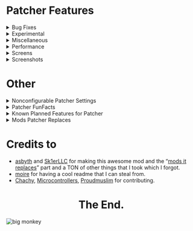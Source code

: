 # Patcher Features

<details>
  <summary>Bug Fixes</summary>
  
# Bug Fixes
- **Keep Shaders on Perspective change** - Resolve Vanilla shaders being cleared when changing perspective. *default
- **Parallax Fix** - Resolve the camera being too far back, seemingly making your eyes be in the back of your head. (Currently makes the F3 crosshair disappear.) **[MC-1846](https://bugs.mojang.com/browse/MC-1846)**. (originally fixed by mojang in 15w46a)
- **Culling Fix** - Resolve false negatives in frustum culling, creating invisible chunks in some cases. (Can negatively impact performance.) **[MC-63020](https://bugs.mojang.com/browse/MC-63020)** & **[MC-70850](https://bugs.mojang.com/browse/MC-70850)**
- **Layers In Tab** - Resolves players sometimes not having a hat layer in Tab. *default
- **Player Void Rendering** - Resolve the black box around the player while in the void. *default
- **Alex Arm Position** - Resolve Alex-model arms being shifted down further than Steve-model arms. *default
- **Resource Exploit Fix** - Resolve an exploit in 1.8 allowing servers to look through directories. *default
</details>
<details>
  <summary>Experimental</summary>

- **HUD Caching** - Reuse frames from the HUD instead of constantly recreating it every frame, as most HUD elements will stay the same for a long amount of time. (This may cause stuff with animations to feel "choppy".)

</details>
<details>
  <summary>Miscellaneous</summary>

# Miscellaneous
- **Remove Ground Foliage** - Stop plants/flower from rendering.
- **1.12 Farm Selection Boxes** - Replace the selection box for crops with the 1.12 variant. (Only works on hypixel & Singleplayer.) *default
- **FOV Modifier** - Allow for modifying FOV change states.
- **Sprinting FOV** - Modify your FOV when sprinting.
- **Bow FOV** - Modify your FOV when pulling back a bow.
- **Speed FOV** - Modify your FOV when having the speed effect.
- **Slowness FOV** - Modify Your FOV when having the slowness effect.
- **Remove Water FOV** - Remove the change of FOV when underwater.
- **Better Keybind Handling** - Makes keys re-register when closing a GUI, like in 1.12+. (Does not work on macOS due to LWJGL issues.) *default
- **Disable Hotbar Scrolling** - Remove the ability to scroll through your hotbar.
- **Crosshair Perspective** - Remove the crosshair when in third person.
- **Unfocused Sounds** - Change the volume of sounds when you're not tabbed into the window.
- **Unfocused FPS** - Toggle changing your FPS to whatever Unfocused FPS is set to when not tabbed into the window.**
- **Unfocused FPS Amount** - Change the maximum FPS when you're not tabbed into the window, saving resources.
- **Log Optimizer** - Delete all files in the logs folder, as these can usually take up a lot of space. (These files are not recoverable once deleted.)
- **Log Optimizer Amount** - Choose how many days old a file must be before being deleted.
- **Better Camera** - Stop blocks such as grass and tall plants from affecting your FOV as done in 1.14+. *default
- **Better F1** - Hide nametags when in F1 mode. *default
- **Remove Screen Bobbing** - While using View Bobbing, only remove the view aspect but have the hand still bounce around. - **Suggested by [Akinsoft](https://www.youtube.com/channel/UCNMigEMQWTYEsRThvKYfoMQ)**
- **Remove Map Bobbing** - While using View Bobbing, remove the hand bobbing when holding a map.
- **Static Items** - Stop items from bobbing up and down when dropped on the ground.
- **Modify Every Sound** - Open a separate GUI allowing you to mute or amplify individual sounds.
- **Zoom Adjustment** - Scroll when using OptiFine's zoom to adjust the zoom level. *default
- **Remove Smooth Camera While Zoomed** - Remove the smooth camera effect when using zoom.
- **Render Hand While Zoomed** - Keep your hand on screen when you zoom in.
- **Zoom Sensitivity** - Use a custom mouse sensitivity value when zoomed in. This is a percentage of your normal sensitivity.
- **Smooth Zoom Animation** - Add a smooth animation when you zoom in and out. - **Suggested by Pug#5853**
- **Smooth Scroll-to-Zoom Animation** - Add a smooth animation when you scroll in and out while zoomed.
- **Smooth Zoom Function** - Change the smoothing function used in the smooth zooming animation.
- **Toggle to Zoom** - Make OptiFine's zoom key a toggle instead of requiring you to hold it. - **Suggested by [Microcontrollers#6733](https://canary.discord.com/channels/411619823445999637/411620521382510592/727392685563838475) / [Twens#9340](https://canary.discord.com/channels/411619823445999637/411620521382510592/768100485210177556) / [me](https://inv.wtf/firedotexe)**
- **Simplify FPS Counter** - Remove the additions OptiFine L5 and above makes to the debug screen fps counter. *default
- **Use Vanilla Metrics Renderer** - Replace Optifine's ALT+F3 metrics renderer with the Vanilla renderer. *default
- **Nausea Effect** - Remove the nether portal effect appearing when clearing nausea.
- **Disable Achievements** - Remove achievement notification.
- **Fire Overlay Height** - Change the height of the fire overlay.
- **Remove Water Overlay** - Remove the water texture overlay when underwater.
- **Remove Inverted Colors from Crosshair** - Remove the inverted color effect on the crosshair.
- **Fullbright** - Remove lighting updates, increasing visibility. (Can positively impact performance. May conflict with minimaps.) *default
- **Smart Fullbright** - Automatically Disable the Fullbright Effect when using OptiFine Shaders. (Requires Fullbright.) *default - Suggested by [jacob#9999](https://canary.discord.com/channels/411619823445999637/411620521382510592/761567628388335626)
- **Show Own Nametag** - See your own nametag in third person.
- **Clean Projectiles** - Show projectiles 2 ticks after they're shot up to stop them from obstructing your view.
- **Ridden Horse Opacity** - change the opacity of the horse you're currently riding for visibility. - **Suggest by [Microcontrollers](https://canary.discord.com/channels/411619823445999637/411620521382510592/803357278459265054)**
- **Numerical Enchantments** - Use readable numbers instead of Roman numerals on enchants. *default
- **Clean View** - Stop rendering your own potion effect particles. (Integration by LianMI)
- **Disable Breaking Particles** - Remove block breaking particles for visibility.
- **Alternate Text Shadow** - Change the text shadow to only move down rather than moving to the side. - **Suggested by [Aktimoose#3001](https://canary.discord.com/channels/411619823445999637/411620521382510592/762279014303662090) with a [visual example](https://media.discordapp.net/attachments/411620521382510592/762279100915908629/unknown.png)**
- **Add Text Shadow to Nametags** - Render nametag with shadowed text. - **Suggested by [Twens#9340](https://canary.discord.com/channels/411619823445999637/411620521382510592/705408054920871966) / [4Fluffin#2181](https://canary.discord.com/channels/411619823445999637/411620521382510592/712753614497644634) / [LRX#6974](https://canary.discord.com/channels/411619823445999637/411620521382510592/743866604088983563)**
- **Add Text Shadow to Actionbar** - Render actionbar messages with shadowed text.
- **Disable Text shadow** - Remove shadows from text. (Can positively impact performance).
- **Toggle Tab** - Hold tab open without needing to hold down the tab key.
- **Number Ping** - Show a readable ping number in tab instead of bars.
- **Windowed Fullscreen** - Implement Windowed Fullscreen in Minecraft allowing you to drag your mouse outside the window
- **Instant Fullscreen** (Windows Only) - Instant switching between full screen and non fullscreen modes.

</details>
<details>
  <summary>Performance</summary>

# Performance
- **Entity Culling** - Stop entities that aren't visible to the player from rendering. *default
- **Entity Culling Interval** - The amount of time in ms between occlusion checks for entities. Shorter periods are more costly toward performance but provide the most accurate information. Lower values recommended in competitive environments.
- **Smart Entity Culling** - Stop entity culling effect when using OptiFine shaders. (Due to the way OptiFine shaders work, we are unable to make Entity Culling compatible at this time). *Default - **Suggested by [Twens#9340](https://canary.discord.com/channels/411619823445999637/411620521382510592/761634374361546763) / Already planned when [Microcontrollers#6733](https://canary.discord.com/channels/411619823445999637/411620521382510592/762373914167869440) Suggested it**
- **Don't Cull Player Nametags** - Render nametags even when the player and nametag are occluded.
- **Don't Cull Entity Nametags** - Render nametags even when the entity and nametag are occluded.
- **Don't Cull Armorstand Nametags** - Render nametags even when the armour stand is occluded.
- **Check Armorstand Rules** - Don't cull armorstands that have a marker set in their entity rules. This will result in a lot of unculled armorstands in places like Hypixel Skyblock, but will provide better entity visibility while losing out on some performance improvements.
- **Entity Back-face Culling** - Stop rendering sides of entities that you cannot see. Being inside an entity will cause that body part to be invisible. (Some models may have a transparent face and will cause the back face to not show, such as Wither Skeletons.)
- **Player Back-face Culling** - Stop rendering sides of players that you cannot see. Being inside a player will cause that body part to be invisible.
- **Disable Armorstands** - Stop armorstands from rendering. (Armorstands are commonly used for NPC nametag rendering. Enabling this will stop those from rendering as well.)
- **Disable Semitransparent Players** - Stop semitransparent players from rendering.
- **Disable Enchantment Books** - Stop enchantment table books from rendering.
- **Disable Item Frames** - Stop item frames from rendering.
- **Disable Mapped Item frames** - Stop item frames only with maps as their item from rendering. - **Suggested by [Duel#0969](https://canary.discord.com/channels/411619823445999637/411620457754787841/765679834118357034) / [DJtheRedstoner#6408](https://canary.discord.com/channels/411619823445999637/411620521382510592/766016290938683415)**
- **Disable Grounded Arrows** - Stop arrows that are in the ground from rendering.
- **Disable Attached Arrows** - Stop arrows that are attached to a player from Rendering. 
- **Disable Skulls** - Stop skulls from rendering. 
- **Disable Nametags Boxes** - Remove the transparent box around the nametag. 
- **Unstacked Items** - Render stacks of items on the ground as just one instead of having up to 5 copies in one stack.
- **Entity Render Distance Toggle** - Toggle allowing a custom entity render distance.
- **Hostile Entity Render Distance** - Stop rendering hostile entities outside a specified radius.
- **Passive Entity Render Distance** - Stop rendering passive entities outside a specified radius.
- **Player Entity Render Distance** - Stop rendering player entities outside a specified radius.
- **Global Entity Render Distance** - Stop rendering all entities outside a specified radius. This will ignore the distance of other entity render distances if smaller.
- **Disable End Portals** - Stop end portals from rendering.
- **Disable Enchantment Glint** - Disable the enchantment glint on enchanted items/potions.
- **Static Particle Color** - Disable particle lighting checks each frame. *default
- **Max Particle Limit** - Stop additional particles from appearing when there's too many at once.
- **Downscale Pack Images** - Change all pack icons to 64x64 to reduce memory usage. *default
- **Optimized Font Renderer** - Use modern rendering techniques to improve font renderer performance. *default ([Optimization Test](https://streamable.com/0oype9 "tony reindeer is FAST fr fr"))
- **Cache Font Data** - Cache font data allowing for it to be reused multiple times before needing recalculation. *default ([Optimization Test](https://streamable.com/0oype9 "this da uhhh optimization test"))
- **Instant World Swapping** - Remove the dirt screen and waiting time when switching a world. *default
- **Limit Chunk Updates** - Limit the amount of chunk updates that happen a second. - **Was planned, wasn't able to implement until [Moulberry](https://github.com/moulberry/) presented a way, first suggester is [jackson#0003](https://canary.discord.com/channels/411619823445999637/411620521382510592/461306071626285077) / [Darkr#4233](https://canary.discord.com/channels/411619823445999637/411620521382510592/776726232162893844) [and](https://canary.discord.com/channels/411619823445999637/411620457754787841/776865329086464040) [and](https://canary.discord.com/channels/411619823445999637/411620521382510592/783764217869369376) / Geek#8405 (?)**
- **Chunk Update Limit** - Specify the amount of updates that can happen a second.  
- **Static Fog Color** - Simplify fog color creation with a static fog color. *default
- **Low Animation Tick** - Lowers the amount of animations that happen a second from 1000 to 500. *default
- **Batch Model Rendering** - Render models in a single draw call, reducing the amount of OpenGL instructions performed a second. *default
- **Optimized Cloud Renderer** - Use modern rendering techniques to improve cloud renderer performance. *default - Alternative explanation: **[Upload cloud geometry to the GPU, resulting in much faster cloud rendering](https://twitter.com/asbythh/status/1249024695846023168).**
- **Remove Cloud Transparency** - Remove transparency from clouds.
  
</details>
<details>
  <summary>Screens</summary>

# Screens
- **1.11 Chat Length** - Extend the amount of characters you can type from 100 to 256 on supported servers. (Supported servers are servers that support 1.11 or above. Some servers may kick you for this despite supporting 1.11 or above.) *default
- **Transparent Chat** - Remove the background from chat. (Can positively impact performance).
- **Transparent Chat input field** - Remove the background from chat's input field. (Can positively impact performance).
- **Compact Chat** - Clean up chat by stacking duplicate messages (Does not work with Labymod.) *default
- **Consecutive Compact Chat** - Only compact messages if they're consecutive.
- **Compact Chat time** - Change the amount of time old messages take to stop being compacted. (Measured in seconds.)
- **Remove Blank Messages** - Remove blank messages from chat.
- **Shift Chat** - Holding shift while pressing enter will keep chat open.
- **Chat Delay** - Delay chat messages if they're sent within the selected timeframe after the previous message. (Measured in seconds.)
- **Chat Position** - Move the chat up 12 pixels to stop it from overlapping the health bar, as done in 1.12+. *default
- **Chat Timestamps** - Add timestamps before a message.
- **Chat Timestamps Style** - Choose how Chat Timestamps should appear.
- **Chat Timestamps Format** - Change the time format of Chat Timestamps.
- **Safe Chat Clicks** - Show the command or link that is ran/opened on click. 
- **Damage Glance** - View the damage value of the currently held item above your hotbar.
- **Item Count Glance** - View the amount of the currently held item above your hotbar.
- **Enchantment Glance** - View the enchantments of the currently held item above your hotbar.
- **Protection Percentage** - View how much total armor protection you have inside of your inventory.
- **Projectile Protection Percentage** - View how much total projectile protection you have inside of your inventory.
- **Name History Style** - Choose how Name History should appear.
- **Container Backgrounds** - Remove the dark background inside of a container.
- **GUI Crosshair** - Stop rendering the crosshair when in a GUI.
- **Startup Notification** - Notify how long the game took to start. *default
- **Clean Main Menu** - Remove the Realms button on the main menu as it's useless on 1.8.9. *default
- **Skin Refresher** - Add a button to the escape menu to refresh your current skin without needing to leave the server. (Also accessible with the command “/refreshskin”.)
- **Replace Open to Lan** - Remove the Open to Lan button when in multiplayer server with a button to quickly open your server list. (Will be reworked in the future to not kick you from the server).
- **Replaced Mods Warning** - Display on startup what mods you may have that are replaced by Patcher. *default
- **Smart Disconnect -** Choose between disconnecting or relogging when clicking the disconnect button. (Only works on multiplayer servers.) - **Suggested by [Pug#5853](https://canary.discord.com/channels/411619823445999637/411620521382510592/705222390338158682)**
- **Image Preview** - Preview image links when hovering over a supported URL. Press shift to use fullscreen and Control to render in native image resolution. (Currently supported: Imgur, Discord, Badlion screenshots.)
- **Image Preview Width** - The % of screen width to be used for image preview.
- **Inventory Position** - Stop potion effects from shifting your inventory to the right. *default
- **Click Out of Containers** - Click outside of a container to close the menu.
- **Custom Tab Opacity** - Change the tab list opacity.
- **Tab Opacity** - Allow for customizing tab opacity.
- **Tab Height** - Move the tab overlay down n amount of pixels when there's an active bossbar.
- **Set Tab Height** - Choose how many pixels down the tab will go when there's an active bossbar
  
</details>
<details>
  <summary>Screenshots</summary>

# Screenshots
- **No Feedback** - Remove the messages from screenshots entirely.
- **Compact Response** - Compact the message given when screenshotting.
- **Favorite Screenshot** - Show a text component that allows you to delete a screenshot. *default
- **Delete Screenshot** - Show a text component that allows you to delete. *default
- **Upload Screenshot** - Show a text component that allows you to upload a screenshot to Imgur. *default
- **Copy Screenshot** - Show a text component that allows you to copy a screenshot. *default
- **Open Screenshots Folder** - Show a text component that allows you to open the screenshots folder. *default
- **Screenshot Manager** - Change the way screenshotting works as a whole, creating a whole new process to screenshotting such as uploading to imgur, copying to clipboard, etc. *default
- **Auto Copy Screenshot** - Automatically copy screenshots to the clipboard when taken - **Suggested by [mdash#0001](https://canary.discord.com/channels/411619823445999637/411620521382510592/772087167488622603) / DJtheRedstoner#6408 had a [similar suggestion](https://canary.discord.com/channels/411619823445999637/411620521382510592/770318489012928552) so dont get confused with both**
- **Screenshot Preview** - Preview the look of your screenshot when taken in the bottom right corner.
- **Preview Time** - Adjust how long the preview should stay on screen before sliding out. time is measured in seconds.
- **Preview Animation** - Select an animation style for the screenshot preview.
- **Preview Scale** - Change the scale of the preview. smaller number is bigger.

</details>

# Other

<details>
  <summary>Nonconfigurable Patcher Settings</summary>
 
# Nonconfigurable Patcher Settings
- **1.9 Skin Support** - Allow for transparency on secondary skin layers, as done in 1.9+.
- **Async Block & Item Loading** - **Register blocks & items at the same time instead of one after another.**
- **Clear out stored errors after model loading finishes** - [Forge optimization](https://github.com/MinecraftForge/MinecraftForge/pull/4938).
- **Disable Constant Fog Color Checking** - still a thing but renamed to static fov color which simplifies fog color creation with a static fog color.
- **Faster fluid checking** - [Forge optimization](https://github.com/MinecraftForge/MinecraftForge/commit/5a48ca99b6787c7f811045d1f98b26db6ce073b7#diff-a27ff85fc320f1d8269b133701c1c5b2).
- **Fix Minecraft sometimes never saving options**.
- **Fix the player not hearing when their own armor breaks**.
- **Fix the possible crash on opening the server menu**.
- **Fix the possible crash when connecting a server quickly**.
- **Fix typo in Forge's mod list** by changing “Search:\\” to “Search:”.
- **Fix typo in sky rendering causing tons of BlockPos allocations** - [Forge optimization](https://github.com/MinecraftForge/MinecraftForge/pull/3267).
- **Fix Unclosed Server Stream** - Release server icons buffer, fixing a memory leak.
- **Fix unclosed stream in AnvilChunkLoader** - [Forge optimization](https://github.com/MinecraftForge/MinecraftForge/pull/5766).
- **Fix unclosed stream in GuiModList** - [Forge optimization](https://github.com/MinecraftForge/MinecraftForge/pull/5766).
- **Force Chat History Length to always be 32767**.
- **Force tooltips to render above potion effects**.
- **Head Optimization** - Cache custom head layers, improving performance.
- **OptiFine I7-M5:** Resolve OptiFine causing resourcepacks that edit the XP bar color to be the Vanilla color. (Credits: DJtheRedstoner)
- **OptiFine L5-L6:** Resolve horses sometimes never rendering, and hitting said horse would cause the screen to have a red tint. (Credits: rbrick & DJtheRedstoner)
- **OptiFine L5-L6:** Resolve signs flickering while editing them, such as the Hypixel Skyblock Banker's signs. (Credits: DJtheRedstoner)
- **OptiFine L5-L6:** Resolve wither particles following your crosshair when using L5 or above. (Credits: DJtheRedstoner)
- **OptiFine L5-M5:** Resolve a duplicate & useless "Alternate Blocks" button in the Details menu. (Credits: DJtheRedstoner)
- **Optimizations made to GameRules$Value and EntityOtherPlayerMP**.
- **Optimizations regarding PathFinding memory leak, BlockEntities removal, Resource loading, Entity capability checks, GameRules, and other players**.
- **Optimizations related to armorstands & player states**
- **Optimized character stripping** - [Forge optimization](https://github.com/MinecraftForge/MinecraftForge/pull/3907).
- **Optimized Lightmap Updates**.
- **Optimized Model Rendering**.
- **Optimized Particle Collision**.
- **Optimized Skin Loading** - Reduce the amount of stutter when loading into a world with a lot of players, caused by fetching the skin file and applying it. (Credits: [Moulberry](https://github.com/moulberry/))
- **PathFinding optimization** - Cleanup blockaccess once processed.
- **Persistent Chunk Check Performance** - [Forge optimization](https://github.com/MinecraftForge/MinecraftForge/pull/5706).
- **Reflection Optimizations** - OptiFine uses Reflection to communicate with Forge and implement Forge's changes when present. We already know we're in a Forge-environment, so remove any instance of reflection done by OptiFine to improve performance.
- **Remove the "Unable to locate sign at (coords)" message from chat**.
- **Resolve Minecraft sometimes never saving options**.
- **Resource Optimization** - Cache resources to reduce loading startup & pack loading times.
- **Save Chat when toggling fullscreen**.
- **Scoreboard Patch** - Resolve scoreboard packets constantly spamming logs.
- **Settings Enhancement** - Don't change mipmap levels until user leaves GUI, stopping accidental mipmap level changes & freezing the game as a result.
- **Show Patcher version in the F3 menu**.
- **Skip searching for mods in the JAVA_HOME directory** - [Forge optimization](https://github.com/MinecraftForge/MinecraftForge/commit/3a48a9cd731238c2a5f664362fb073732b426ef5#diff-9687ac6b081c5d4b560e95a42620a355)
- **Startup Optimization** - Don't refresh resources twice during startup.
- **Skylight performance being recalculated is very slow.**
- **If you enable Fullbright the game will stop regenerating the lightmap every frame as well as not running a lot of the actual lighting engine which can improve fps by noticeable amounts.**
- **TileEntity optimization** (Cleanup removable tile entities).
- **Optimizations regarding PathFinding memory leak, BlockEntities removal, Resource loading, Entity capability checks, GameRules, and other players.**
- **[MC-185](https://bugs.mojang.com/browse/MC-185)**: Creating or loading a singleplayer world shows the main menu for a brief second.
- **[MC-234](https://bugs.mojang.com/browse/MC-234)**: z-fighting when digging straight down.
- **[MC-417](https://bugs.mojang.com/browse/MC-417)**: arrows bounce back then appear at correct location.
- **[MC-2781](https://bugs.mojang.com/browse/MC-2781)**: languages using Windows IME to type (chinese, korean, japanese, etc.) cannot speak in chat.
- **[MC-4647](https://bugs.mojang.com/browse/MC-4647)**: Having both underwater/Night vision and Blindness turns the world black.
- **[MC-5404](https://bugs.mojang.com/browse/MC-5404)**: Name Tags/XP Orbs/Splash Potions are angled in third-person mode.
- **[MC-10480](https://bugs.mojang.com/browse/MC-10480)**: Blindness + Night-vision Effects Create Complete Blindness.
- **[MC-11519](https://bugs.mojang.com/browse/MC-11519)** & **[MC-50304](https://bugs.mojang.com/browse/MC-50304)**: collecting too much xp could act as an epilepsy trigger & experience orbs are too low to the ground.
- **[MC-31222](https://bugs.mojang.com/browse/MC-31222)**: Crash when pressing a Hotbar slot key & leaving the GUI at the same time.
- **[MC-35714](https://bugs.mojang.com/browse/MC-35714)**: Sounds duplicate when entering/leaving a GUI.
- **[MC-49628](https://bugs.mojang.com/browse/MC-49628)**: When in spectator mode the head overlay shows even if it is set not to show in the skin customisation options.
- **[MC-51150](https://bugs.mojang.com/browse/MC-51150)**: Swimming in water, riding a minecart or standing on soul sand and snow layers 8 darkens the sky at day time.
- **[MC-58177](https://bugs.mojang.com/browse/MC-58177)**: Night vision rendered darker and orange when nearing light sources with brightness on moody.
- **[MC-58614](https://bugs.mojang.com/browse/MC-58614)**: xp bar isnt transparent when crosshair isnt visible.
- **[MC-67017](https://bugs.mojang.com/browse/MC-67017)**: The small cube in slime blocks isn't displayed in inventory and when dropped.
- **[MC-67406](https://bugs.mojang.com/browse/MC-67406)**: Small armor stands display items differently than normal ones.
- **[MC-68381](https://bugs.mojang.com/browse/MC-68381)**: NullPointerException: group when connecting to MP server.
- **[MC-71990](https://bugs.mojang.com/browse/MC-71990)**: In tab list, spectators and distant players are always hatless.
- **[MC-72397](https://bugs.mojang.com/browse/MC-72397)**: Alex Model Displays Items Incorrectly.
- **[MC-72494](https://bugs.mojang.com/browse/MC-72494)**: In Statistics screen 'm' is the same unit for both minutes and meters.
- **[MC-74764](https://bugs.mojang.com/browse/MC-74764)**: Particle "largeexplode", "hugeexplosion" and “sweepattack” not showing when using the front view. (twice F5)
- **[MC-76899](https://bugs.mojang.com/browse/MC-76899)**: Dragging items with the middle mouse button causes block count to go negative.
- **[MC-77759](https://bugs.mojang.com/browse/MC-77759)**: The game takes a screenshot when pressing the "<|>" key on foreign keyboards.
- **[MC-80966](https://bugs.mojang.com/browse/MC-80966)**: Lightcalculation of ChunkSelection faulty implemented resulting in client bugs. (empty chunks don’t show light/render dark)
- **[MC-81738](https://bugs.mojang.com/browse/MC-81738)**: Crash: IndexOutOfBoundsException on Tesselating block in world.
- **[MC-81876](https://bugs.mojang.com/browse/MC-81876)**: Number of characters before line cutoff in chat is not same when unicode mode is enabled and when it is off.
- **[MC-84774](https://bugs.mojang.com/browse/MC-84774)**: Cobblestone wall fence gate facing south has different texture mapping. (uvlock tag issue)
- **[MC-85132](https://bugs.mojang.com/browse/MC-85132)**: Leaves are not culled in fast mode - [Before](https://cdn.discordapp.com/attachments/530585040120315924/747852737856798800/2020-08-25_12.14.06.png), [After](https://cdn.discordapp.com/attachments/530585040120315924/747852760241799168/2020-08-25_12.18.34.png).
- **[MC-86385](https://bugs.mojang.com/browse/MC-86385)**: Leading zeroes omitted on dyed leather armor colour.
- **[MC-90560](https://bugs.mojang.com/browse/MC-90560)**: Custom Payload Packet Memory Leak.
- **[MC-92057](https://bugs.mojang.com/browse/MC-92057)**: particles/entities at y>=256 are dark.
- **[MC-94535](https://bugs.mojang.com/browse/MC-94535)**: Flying and holding CTRL really close to the ground, emits walking particles.
- **[MC-98093](https://bugs.mojang.com/browse/MC-98093)**: Distorted Pistons.
- **[MC-101233](https://bugs.mojang.com/browse/MC-101233)**: burned out Redstone torch map causes a memory leak..
- **[MC-117412](https://bugs.mojang.com/browse/MC-117412)**: Heightmap min value not set when loading chunk from NBT.
- **[MC-121884](https://bugs.mojang.com/browse/MC-121884)**: Server->Client custom payload packets can leak resources.
- Resolve Minecraft sometimes never saving options.
- Resolve the player not hearing when their own armor breaks.
- **bakes you a cookie**
  - **Note that this is all public information and there is many many stuff that are in the code but are not made public.**
</details>
<details>
  <summary>Patcher FunFacts</summary>

# Patcher FunFacts
- Patcher has 49 Default options and 136 options in general, 16 of those are bug fixes, (note that those are the only bug fixes that you can enable and disable there is over 70 bug fixes which are force enabled) 41 QOL features and 41 Performance features (note that again those are the only visible ones) and Patcher also [replaces](https://github.com/LunaNotdev/Patcher-Explanation#mods-patcher-replaces) 17 mods.
- Optimized Font Renderer has been forcefully disabled in a recent sba beta.
- **Fastchat**, **Better Keybind Handling**, pretty much all **OptiFine zoom stuff** were added by Llamalad7 along with fixing ssmanager by making it take priority over VanillaEnhancements since it completely broke it.
- **Patcher not only fixes vanilla bugs but even other mod's bugs** suprisingly enough patcher fixes forge bugs and vanilla bugs and even optifine bugs.
- **Patcher** was originally called tweaker as a project [Asbyth](https://github.com/asbyth/) the now main patcher developer was working on and then introduced tweaker 2.0 and Patcher which was then superseded by the now known patcher which has been worked on in the span of an entire year and more to come in the future.
- **Save Chat when toggling fullscreen** was added by UserTeemu.
- **Downscale Pack Images** - Used to upscale packs to 64x if they were less than 64x. - reported by [me](https://inv.wtf/firedotexe)
- **Resource Exploit Fix** - Had a problem where servers were actually able to workaround which was later on fixed in an unknown patcher version. - Reported by Unknown
- **Old /FOV** - Many people believe the /fov command had unlimited posibilities which isnt true, the command actually has a limit which is /fov 340282356779733661637539395458142568447. - Discovery by [me](https://inv.wtf/firedotexe "i need serious help")
- Patcher fixes an issue with the sun sometimes being black when using a Powns mod.
- **Optimized Resource Packs Menu** - Is force disabled with the presence of labymod as the developers of the RP24 addon have no intentions of fixing their addon because it does things very poorly.
- **Fire Overlay Height** - option was originally named Fire Height then got renamed with the release of Patcher 1.1 beta 1.
- **Downscale Pack Images** - option was originally named Pack Images then later on got renamed with the release of Patcher 1.1 beta 7.
- With the release of Patcher 1.1 beta 9 they renamed /blacklist to /pblacklist and removed /history alias to name history later on in Patcher 1.3 beta 16 they renamed /name to /pname due to it potentially messing up normal server/client commands.
- In Patcher 1.1, they added optimizations regarding TileEntities, PathFinding memory leak, BlockEntities removal, Resource loading, Entity capability checks, GameRules, and other players.
- Patcher 1.2 improved startup time significantly, 66 mods, patcher 1.1 -> 81 seconds, 66 mods, patcher 1.2 -> 52 seconds
- In Patcher 1.3 beta 14, the disable armorstands option's description was extended to note that this setting will also disable most NPC names on most servers due to a ton of idiots complaining.
- In Patcher 1.3, they fixed the annoying Vanilla bug that would crash the game when closing a GUI and pressing a hotbar key slot at the same time.
- In Patcher 1.3, they moved commands such as /patchersounds to /patcher sounds, /name to /patcher name, /pblacklist to /patcher blacklist.
- In Patcher 1.3.1 beta 1, the Blaze Culling Algorithm was released which performs some extra checks to see if entities are hidden behind others to not render them to later on get removed in Patcher 1.4 beta 1 then integrated in entity culling after it being redone in Unknown Patcher Version.
- In Patcher 1.4, they fixed over 40 vanilla bugs.
- In Patcher 1.4, they rewrote Entity Culling to use Depth Buffer Sampling, resulting in much better culling performance.
- Speaking of Patcher 1.4 beta 1, this version had 24+ vanilla bugs that were reported there is others that were unreported including the hitbox rendering of Cactus after x/z + 1677216, and other related floating precision point issues here's [some](https://github.com/LunaNotdev/Patcher-Explanation/#nonconfigurable-patcher-settings).
- In Patcher 1.4 beta 6, the file size got reduced by an incredible amount from 3.3mb to ~600kb. This was the result of Asbyth requesting permission from sk1er to bundle coroutines and caffeine then removing them from the Patcher jar.
- In Patcher 1.5 beta 3, they Removed Chunk Lighting Fix due to complaints of stuttering.
- /coords was changed to /sendcoords in a Patcher 1.5 beta after the user Microcontrollers complained about it being first in tab complete ahead of /coordshud.
- The Compact Chat rewrite and Limit Chunk Updates were pretty much done by [Moulberry](https://github.com/moulberry/).
- In Patcher 1.5, they forced max FOV through /fov to be 110 to stop things from being broken when too high.
- In Patcher 1.5, the Name History menu was completely redesigned.
</details>
<details>
  <summary>Known Planned Features for Patcher</summary>
 
# Known Planned Features for Patcher
- **Fix parallax fix from removing crosshair on F3** - Self explanatory.
- **Opacity silder for chat transparency instead of the current option**. - Current option is just transparency with no configurable slider, that will change in the next version(s).
- **Save chatbox content when closed** - For when you're randomly warped the text you were typing in the chatbox gets saved.

</details>
<details>
  <summary>Mods Patcher Replaces</summary>

# Mods Patcher Replaces
- **[CaseCommands](https://sk1er.club/mods/case_commands)** - Sk1er LLC

- **[CommandPatcher](https://sk1er.club/mods/command_patcher)** - Sk1er LLC

- **[CompactChat](https://sk1er.club/mods/compactchat)** - Sk1er LLC

- **[CrossChat](https://sk1er.club/mods/cross_chat)** - Sk1er LLC

- **[Frames+](https://frames.sk1er.club/)** - Sk1er LLC
  
- **[HUDCaching](https://github.com/Moulberry/MCHUDCaching) - [Moulberry](https://github.com/moulberry)

- **[ItemOptimizations](https://sk1er.club/mods/item_optimization)** - Sk1er LLC

- **[MouseBindFix](https://sk1er.club/mods/mousebindfix)** - Sk1er LLC

- **[ResourceExploitFix](https://sk1er.club/mods/resourceexploitfix)** - Sk1er LLC

- **[WindowedFullscreen](https://sk1er.club/mods/sk1er_fullscreen)** - Sk1er LLC

- **[CleanView](https://www.curseforge.com/minecraft/mc-mods/cleanview)** - LainMI

- **[FastChat](https://2pi.pw/mods/fastchat)** - 2Pi

- **[MemoryFix](https://prplz.io/memoryfix/)** - prplz

- **[MouseDelayFix](https://prplz.io/mousedelayfix/)** - prplz

- **[NoCloseMyChat](https://hypixel.net/threads/forge-modification-noclosemychat-for-mc-1-8.1260752/)** - Cecer

- **[VanillaEnhancements](https://www.curseforge.com/minecraft/mc-mods/vanilla-enhancements)** - OrangeMarshall

- **[VoidChat](https://skyerzz.com/minecraft/mods/voidchat/)** - skyerzz

- **[BetterScaledGUI](https://www.youtube.com/watch?v=E1VsQ3-xkF8)** - [Moulberry](https://github.com/moulberry)

- **[Fullbright](https://www.curseforge.com/minecraft/mc-mods/fullbright)** - Unknown

</details>

# Credits to

- [asbyth](https://github.com/asbyth/) and [Sk1erLLC](https://github.com/sk1erllc) for making this awesome mod and the “[mods it replaces](https://gist.github.com/asbyth/bcdb67d8f0ed18878c3916f15f4ddf9b "Mods Patcher Replaces")” part and a TON of other things that I took which I forgot.
- [moire](https://github.com/moire9) for having a cool readme that I can steal from.
- [Chachy](https://github.com/ChachyDev), [Microcontrollers](https://www.youtube.com/watch?v=dQw4w9WgXcQ), [Proudmuslim](https://github.com/proudmuslim-dev) for contributing.
<div align = "center">

# The End.

</div>

![big monkey](https://user-images.githubusercontent.com/37629791/115776153-195e8e00-a3b4-11eb-8ff5-bb5569de8848.png)

